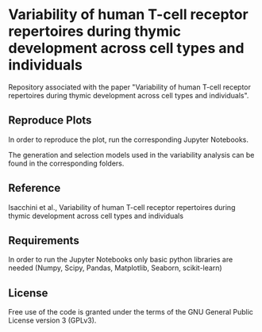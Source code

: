 # Variability of human T-cell receptor repertoires  during thymic development across cell types and individuals

Repository associated with the paper "Variability of human T-cell receptor repertoires  during thymic development across cell types and individuals".

## Reproduce Plots
In order to reproduce the plot, run the corresponding Jupyter Notebooks.

The generation and selection models used in the variability analysis can be found in the corresponding folders.

## Reference

Isacchini et al., Variability of human T-cell receptor repertoires  during thymic development across cell types and individuals

## Requirements

In order to run the Jupyter Notebooks only basic python libraries are needed (Numpy, Scipy, Pandas, Matplotlib, Seaborn, scikit-learn)

## License

Free use of the code is granted under the terms of the GNU General Public License version 3 (GPLv3).
